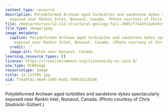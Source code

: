 ```yaml
---
content_type: resource
description: Polydeformed Archean aged turbidites and sandstone dykes spectacularly
  exposed near Rankin Inlet, Nunavut, Canada. (Photo courtesy of Chris Studnicki-Gizbert.)
file: /media/courses/12-113-structural-geology-fall-2005/f74a5fa1a6e9c9450ad17694162182e6_12-113f05.jpg
file_type: image/jpeg
image_metadata:
  caption: Polydeformed Archean aged turbidites and sandstone dykes spectacularly
    exposed near Rankin Inlet, Nunavut, Canada. (Photo courtesy of Chris Studnicki-Gizbert.)
  credit: ''
  image-alt: Folds near Nunavut, Canada.
learning_resource_types: []
license: https://creativecommons.org/licenses/by-nc-sa/4.0/
ocw_type: OCWImage
resourcetype: Image
title: 12-113f05.jpg
uid: f74a5fa1-a6e9-c945-0ad1-7694162182e6
---
```

Polydeformed Archean aged turbidites and sandstone dykes spectacularly exposed near Rankin Inlet, Nunavut, Canada. (Photo courtesy of Chris Studnicki-Gizbert.)